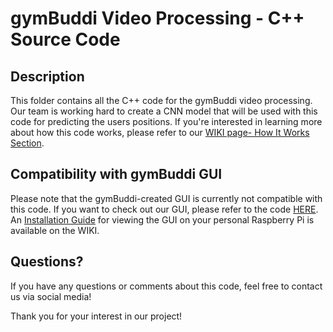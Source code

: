 # gymBuddi Video Processing - C++ Source Code

## Description

This folder contains all the C++ code for the gymBuddi video processing. Our team is working hard to create a CNN model that will be used with this code for predicting the users positions. If you're interested in learning more about how this code works, please refer to our [WIKI page- How It Works Section](https://github.com/patrickbrawley/gymBuddi/wiki/How-It-Works).

## Compatibility with gymBuddi GUI

Please note that the gymBuddi-created GUI is currently not compatible with this code. If you want to check out our GUI, please refer to the code [HERE](https://github.com/patrickbrawley/gymBuddi/tree/main/code/GUI/GUI-3). An [Installation Guide](https://github.com/patrickbrawley/gymBuddi/wiki/Installation-Guide) for viewing the GUI on your personal Raspberry Pi is available on the WIKI.

## Questions?

If you have any questions or comments about this code, feel free to contact us via social media!

Thank you for your interest in our project!





